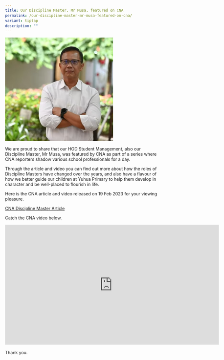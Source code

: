 ```yaml
---
title: Our Discipline Master, Mr Musa, featured on CNA
permalink: /our-discipline-master-mr-musa-featured-on-cna/
variant: tiptap
description: ""
---
```

<div class="isomer-image-wrapper">
<img style="width:70%" height="auto" width="100%" src="/images/MusapicCNA.jpg">
</div>
<p>We are proud to share that our HOD Student Management, also our Discipline
Master, Mr Musa, was featured by CNA as part of a series where CNA reporters
shadow various school professionals for a day.</p>
<p>Through the article and video you can find out more about how the roles
of Discipline Masters have changed over the years, and also have a flavour
of how we better guide our children at Yuhua Primary to help them develop
in character and be well-placed to flourish in life.</p>
<p>Here is the CNA article and video released on 19 Feb 2023 for your viewing
pleasure.</p>
<p><a href="https://www.channelnewsasia.com/singapore/discipline-master-primary-school-teachers-moe-yuhua-3280481" rel="noopener noreferrer nofollow" target="_blank">CNA Discipline Master Article</a>
</p>
<p>Catch the CNA video below.</p>
<div class="iframe-wrapper">
<iframe height="393" width="699" allowfullscreen="true" frameborder="0" src="https://www.youtube.com/embed/BhiFX84mVZc"></iframe>
</div>
<p>Thank you.</p>
